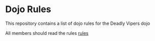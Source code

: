 Dojo Rules
==========

This repository contains a list of dojo rules for the Deadly Vipers dojo

All members should read the rules 
[rules](https://github.com/deadlyvipers)

